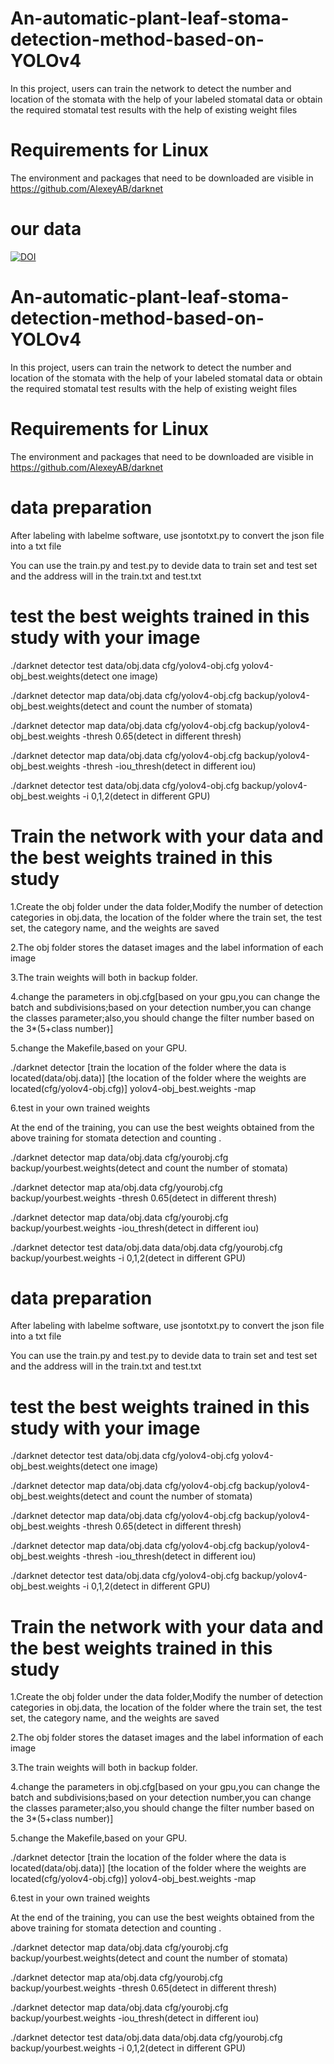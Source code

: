 # An-automatic-plant-leaf-stoma-detection-method-based-on-YOLOv4
In this project, users can train the network to detect the number and location of the stomata with the help of your labeled stomatal data or obtain the required stomatal test results with the help of existing weight files
# Requirements for Linux
The environment and packages that need to be downloaded are visible in https://github.com/AlexeyAB/darknet
# our data 
[![DOI](https://zenodo.org/badge/DOI/10.5281/zenodo.6302925.svg)](https://doi.org/10.5281/zenodo.6302925)
# An-automatic-plant-leaf-stoma-detection-method-based-on-YOLOv4
In this project, users can train the network to detect the number and location of the stomata with the help of your labeled stomatal data or obtain the required stomatal test results with the help of existing weight files
# Requirements for Linux
The environment and packages that need to be downloaded are visible in https://github.com/AlexeyAB/darknet
# data preparation 
After labeling with labelme software, use jsontotxt.py to convert the json file into a txt file

You can use the train.py and test.py to devide data to train set and test set and the address will in the train.txt and test.txt
# test the best weights trained in this study with your image
./darknet detector test data/obj.data cfg/yolov4-obj.cfg yolov4-obj_best.weights(detect one image)

./darknet detector map data/obj.data cfg/yolov4-obj.cfg backup/yolov4-obj_best.weights(detect and count the number of stomata)

./darknet detector map data/obj.data cfg/yolov4-obj.cfg backup/yolov4-obj_best.weights -thresh 0.65(detect in different thresh)

./darknet detector map data/obj.data cfg/yolov4-obj.cfg backup/yolov4-obj_best.weights -thresh -iou_thresh(detect in different iou)

./darknet detector test data/obj.data cfg/yolov4-obj.cfg backup/yolov4-obj_best.weights -i 0,1,2(detect in different GPU)
# Train the network with your data and the best weights trained in this study  
1.Create the obj folder under the data folder,Modify the number of detection categories in obj.data, the location of the folder where the train set, the test set, the category name, and the weights are saved 

2.The obj folder stores the dataset images and the label information of each image

3.The train weights will both in backup folder.

4.change the parameters in obj.cfg[based on your gpu,you can change the batch and subdivisions;based on your detection number,you can change the classes parameter;also,you should change the filter number based on the 3*(5+class number)]

5.change the Makefile,based on your GPU.

./darknet detector [train the location of the folder where the data is located(data/obj.data)]  [the location of the folder where the weights are located(cfg/yolov4-obj.cfg)] yolov4-obj_best.weights -map

6.test in your own trained weights

At the end of the training, you can use the best weights obtained from the above training for stomata detection and counting .

./darknet detector map data/obj.data cfg/yourobj.cfg backup/yourbest.weights(detect and count the number of stomata)

./darknet detector map ata/obj.data cfg/yourobj.cfg backup/yourbest.weights -thresh 0.65(detect in different thresh)

./darknet detector map data/obj.data cfg/yourobj.cfg backup/yourbest.weights -iou_thresh(detect in different iou)

./darknet detector test data/obj.data data/obj.data cfg/yourobj.cfg backup/yourbest.weights -i 0,1,2(detect in different GPU)
# data preparation 
After labeling with labelme software, use jsontotxt.py to convert the json file into a txt file

You can use the train.py and test.py to devide data to train set and test set and the address will in the train.txt and test.txt
# test the best weights trained in this study with your image
./darknet detector test data/obj.data cfg/yolov4-obj.cfg yolov4-obj_best.weights(detect one image)

./darknet detector map data/obj.data cfg/yolov4-obj.cfg backup/yolov4-obj_best.weights(detect and count the number of stomata)

./darknet detector map data/obj.data cfg/yolov4-obj.cfg backup/yolov4-obj_best.weights -thresh 0.65(detect in different thresh)

./darknet detector map data/obj.data cfg/yolov4-obj.cfg backup/yolov4-obj_best.weights -thresh -iou_thresh(detect in different iou)

./darknet detector test data/obj.data cfg/yolov4-obj.cfg backup/yolov4-obj_best.weights -i 0,1,2(detect in different GPU)
# Train the network with your data and the best weights trained in this study  
1.Create the obj folder under the data folder,Modify the number of detection categories in obj.data, the location of the folder where the train set, the test set, the category name, and the weights are saved 

2.The obj folder stores the dataset images and the label information of each image

3.The train weights will both in backup folder.

4.change the parameters in obj.cfg[based on your gpu,you can change the batch and subdivisions;based on your detection number,you can change the classes parameter;also,you should change the filter number based on the 3*(5+class number)]

5.change the Makefile,based on your GPU.

./darknet detector [train the location of the folder where the data is located(data/obj.data)]  [the location of the folder where the weights are located(cfg/yolov4-obj.cfg)] yolov4-obj_best.weights -map

6.test in your own trained weights

At the end of the training, you can use the best weights obtained from the above training for stomata detection and counting .

./darknet detector map data/obj.data cfg/yourobj.cfg backup/yourbest.weights(detect and count the number of stomata)

./darknet detector map ata/obj.data cfg/yourobj.cfg backup/yourbest.weights -thresh 0.65(detect in different thresh)

./darknet detector map data/obj.data cfg/yourobj.cfg backup/yourbest.weights -iou_thresh(detect in different iou)

./darknet detector test data/obj.data data/obj.data cfg/yourobj.cfg backup/yourbest.weights -i 0,1,2(detect in different GPU)
